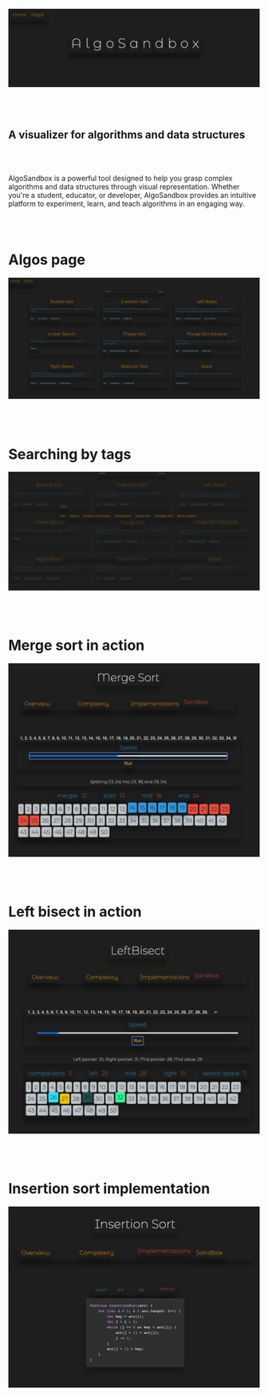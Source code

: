 ![Home Page](https://github.com/LambdaAK/AlgoSandbox/blob/main/readme%20pictures/home_page.png?raw=true)
<br><br><br><br>
## A visualizer for algorithms and data structures
<br><br>

AlgoSandbox is a powerful tool designed to help you grasp complex algorithms and data structures through visual representation. Whether you're a student, educator, or developer, AlgoSandbox provides an intuitive platform to experiment, learn, and teach algorithms in an engaging way.

<br><br>
# Algos page
![Browse](https://github.com/LambdaAK/AlgoSandbox/blob/main/readme%20pictures/algos.png?raw=true)
<br><br><br><br>
# Searching by tags
![Tags](https://github.com/LambdaAK/AlgoSandbox/blob/main/readme%20pictures/tags.png?raw=true)
<br><br><br><br>
# Merge sort in action
![Merge sort in action](https://github.com/LambdaAK/AlgoSandbox/blob/main/readme%20pictures/merge_sort.png?raw=true)
<br><br><br><br>
# Left bisect in action
![Left bisect in action](https://github.com/LambdaAK/AlgoSandbox/blob/main/readme%20pictures/left_bisect.png?raw=true)
<br><br><br><br>
# Insertion sort implementation
![Insertion sort implementation](https://github.com/LambdaAK/AlgoSandbox/blob/main/readme%20pictures/insertion_sort.png?raw=true)
